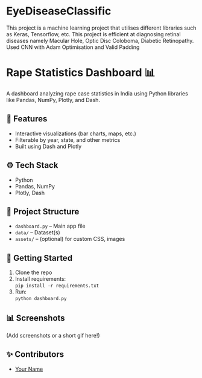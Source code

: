 # EyeDiseaseClassific
This project is a machine learning project that utilises different libraries such as Keras, Tensorflow, etc. This project is efficient at diagnosing retinal diseases namely Macular Hole, Optic Disc Coloboma, Diabetic Retinopathy. Used CNN with Adam Optimisation and Valid Padding

# Rape Statistics Dashboard 📊

A dashboard analyzing rape case statistics in India using Python libraries like Pandas, NumPy, Plotly, and Dash.

## 📌 Features
- Interactive visualizations (bar charts, maps, etc.)
- Filterable by year, state, and other metrics
- Built using Dash and Plotly

## ⚙️ Tech Stack
- Python
- Pandas, NumPy
- Plotly, Dash

## 📁 Project Structure
- `dashboard.py` – Main app file
- `data/` – Dataset(s)
- `assets/` – (optional) for custom CSS, images

## 🚀 Getting Started
1. Clone the repo
2. Install requirements:  
   `pip install -r requirements.txt`
3. Run:  
   `python dashboard.py`

## 📊 Screenshots
(Add screenshots or a short gif here!)

## ✨ Contributors
- [Your Name](https://github.com/yourusername)
